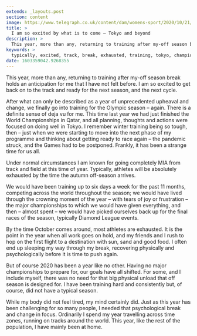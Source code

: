 ```yaml
--- 
extends: _layouts.post 
section: content 
image: https://www.telegraph.co.uk/content/dam/womens-sport/2020/10/21/TELEMMGLPICT000191284716_trans_NvBQzQNjv4BqOTom2IDArMR5JububTrAxwIAH6eS8eA4t1i5DEp7ks4.jpeg?impolicy=logo-overlay 
title: > 
  I am so excited by what is to come – Tokyo and beyond 
description: > 
  This year, more than any, returning to training after my-off season break holds an anticipation for me that I have not felt before.I am so excited to get back on to the track and ready for the next season, and the next cycle.This time last year we had just finished the World Championships in Qatar, and all planning, thoughts and actions were focused on doing well in Tokyo.Having no major championships to prepare for, our goals have all shifted.Just as this year has been challenging for so many people, I needed that psychological break and change in focus. 
keywords: > 
  typically, excited, track, break, exhausted, training, tokyo, championships, come, world, major, ready, season 
date: 1603359042.9268355 
--- 
```

<div><p>This year, more than any, returning to training after my-off season break holds an anticipation for me that I have not felt before. I am so excited to get back on to the track and ready for the next season, and the next cycle.</p>
<p>After what can only be described as a year of unprecedented upheaval and change, we finally go into training for the Olympic season &#8211; again. There is a definite sense of deja vu for me. This time last year we had just finished the World Championships in Qatar, and all planning, thoughts and actions were focused on doing well in Tokyo. I remember winter training being so tough, then &#8211; just when we were starting to move into the next phase of my programme and thinking about getting ready to race again &#8211; the pandemic struck, and the Games had to be postponed. Frankly, it has been a strange time for us all.</p>
<p>Under normal circumstances I am known for going completely MIA from track and field at this time of year. Typically, athletes will be absolutely exhausted by the time the autumn off-season arrives.</p>
<p>We would have been training up to six days a week for the past 11 months, competing across the world throughout the season; we would have lived through the crowning moment of the year &#8211; with tears of joy or frustration &#8211; the major championships to which we would have given everything, and then &#8211; almost spent &#8211; we would have picked ourselves back up for the final races of the season, typically Diamond League events.</p>
<p>By the time October comes around, most athletes are exhausted. It is the point in the year when all work goes on hold, and my friends and I rush to hop on the first flight to a destination with sun, sand and good food. I often end up sleeping my way through my break, recovering physically and psychologically before it is time to push again.</p>
<p>But of course 2020 has been a year like no other. Having no major championships to prepare for, our goals have all shifted. For some, and I include myself, there was no need for that big physical unload that off season is designed for. I have been training hard and consistently but, of course, did not have a typical season.</p>
<p>While my body did not feel tired, my mind certainly did. Just as this year has been challenging for so many people, I needed that psychological break and change in focus. Ordinarily I spend my year travelling across time zones, running on tracks around the world. This year, like the rest of the population, I have mainly been at home.</p>
</div>